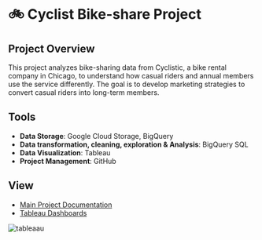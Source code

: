 # 🚲 Cyclist Bike-share Project

## Project Overview
This project analyzes bike-sharing data from Cyclistic, a bike rental company in Chicago, to understand how casual riders and annual members use the service differently. The goal is to develop marketing strategies to convert casual riders into long-term members.

## Tools

* **Data Storage**: Google Cloud Storage, BigQuery
* **Data transformation, cleaning, exploration & Analysis**: BigQuery SQL
* **Data Visualization**: Tableau
* **Project Management**: GitHub

## View

* [Main Project Documentation](https://github.com/Aurimas-N/Cyclist-Bike-share-Analysis/blob/main/Cyclist%20Bike-share%20Project.md)
* [Tableau Dashboards](https://public.tableau.com/views/CyclistBike-shareProject/OfTotalRides?:language=en-US&:sid=&:redirect=auth&:display_count=n&:origin=viz_share_link)

![tableaau](https://github.com/user-attachments/assets/40ccf297-b1d0-44f4-ab70-2c9cdcf6f190)




